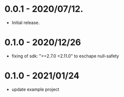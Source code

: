 # 0.0.1 - 2020/07/12.

- Initial release.

# 0.1.0 - 2020/12/26

- fixing of sdk: ">=2.7.0 <2.11.0" to eschape null-safety

# 0.1.0 - 2021/01/24

- update example project

